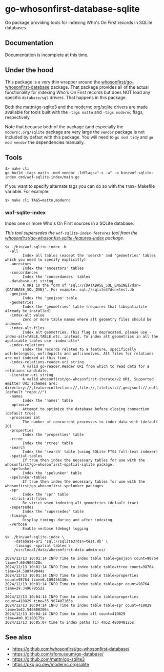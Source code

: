 # go-whosonfirst-database-sqlite

Go package providing tools for indexing Who's On First records in SQLite databases.

## Documentation

Documentation is incomplete at this time.

## Under the hood

This package is a very thin wrapper around the [whosonfirst/go-whosonfirst-database](https://github.com/whosonfirst/go-whosonfirst-database) package. That package provides all of the actual functionality for indexing Who's On First records but does NOT load any specific `database/sql` drivers. That happens in this package.

Both the [mattn/go-sqlite3](https://github.com/mattn/go-sqlite3) and the [modernc.org/sqlite](https://pkg.go.dev/modernc.org/sqlite) drivers are made available for tools built with the `-tags mattn` and `-tags modernc` flags, respectively.

Note that because both of the package (and especially the `modernc.org/sqlite` package are very large the `vendor` package is not included by defaut with this package. You will need to `go mod tidy` and `go mod vendor` the dependencies manually.

## Tools

```
$> make cli
go build -tags mattn -mod vendor -ldflags="-s -w" -o bin/wof-sqlite-index cmd/wof-sqlite-index/main.go
```

If you want to specify alternate tags you can do so with the `TAGS=` Makefile variable. For example:

```
$> make cli TAGS=mattn,modernc
```

### wof-sqlite-index

Index one or more Who's On First sources in a SQLite database.

_This tool supersedes the `wof-sqlite-index-features` tool from the [whosonfirst/go-whosonfist-sqlite-features-index](https://github.com/whosonfirst/go-whosonfirst-sqlite-features-index) package._

```
$> ./bin/wof-sqlite-index -h
  -all
    	Index all tables (except the 'search' and 'geometries' tables which you need to specify explicitly)
  -ancestors
    	Index the 'ancestors' tables
  -concordances
    	Index the 'concordances' tables
  -database-uri string
    	A URI in the form of 'sql://{DATABASE_SQL_ENGINE}?dsn={DATABASE_SQL_DSN}'. For example: sql://sqlite3?dsn=test.db
  -geojson
    	Index the 'geojson' table
  -geometries
    	Index the 'geometries' table (requires that libspatialite already be installed)
  -index-alt value
    	Zero or more table names where alt geometry files should be indexed.
  -index-alt-files
    	Index alt geometries. This flag is deprecated, please use -index-alt=TABLE,TABLE,etc. instead. To index alt geometries in all the applicable tables use -index-alt=*
  -index-relations
    	Index the records related to a feature, specifically wof:belongsto, wof:depicts and wof:involves. Alt files for relations are not indexed at this time.
  -index-relations-reader-uri string
    	A valid go-reader.Reader URI from which to read data for a relations candidate.
  -iterator-uri string
    	A valid whosonfirst/go-whosonfirst-iterate/v2 URI. Supported emitter URI schemes are: directory://,featurecollection://,file://,filelist://,geojsonl://,null://,repo:// (default "repo://")
  -names
    	Index the 'names' table
  -optimize
    	Attempt to optimize the database before closing connection (default true)
  -processes int
    	The number of concurrent processes to index data with (default 20)
  -properties
    	Index the 'properties' table
  -rtree
    	Index the 'rtree' table
  -search
    	Index the 'search' table (using SQLite FTS4 full-text indexer)
  -spatial-tables
    	If true then index the necessary tables for use with the whosonfirst/go-whosonfirst-spatial-sqlite package.
  -spelunker
    	Index the 'spelunker' table
  -spelunker-tables
    	If true then index the necessary tables for use with the whosonfirst/go-whosonfirst-spelunker packages
  -spr
    	Index the 'spr' table
  -strict-alt-files
    	Be strict when indexing alt geometries (default true)
  -supersedes
    	Index the 'supersedes' table
  -timings
    	Display timings during and after indexing
  -verbose
    	Enable verbose (debug) logging
```

```
$> ./bin/wof-sqlite-index \
	-database-uri 'sql://sqlite3?dsn=test.db' \
	-timings -spatial-tables \
	/usr/local/data/whosonfirst-data-admin-us/
	
2024/12/13 10:01:14 INFO Time to index table table=geojson count=98764 time=7.604906428s
2024/12/13 10:01:14 INFO Time to index table table=rtree count=98764 time=14.588749044s
2024/12/13 10:01:14 INFO Time to index table table=properties count=98764 time=6.109436136s
2024/12/13 10:01:14 INFO Time to index table table=spr count=98764 time=29.349679552s
...
2024/12/13 10:04:14 INFO Time to index table table=properties count=410829 time=35.907407165s
2024/12/13 10:04:14 INFO Time to index table table=spr count=410829 time=1m42.546600206s
2024/12/13 10:04:14 INFO Time to index all count=410829 time=4m0.01180175s
2024/12/13 10:05:07 time to index paths (1) 4m52.480048125s
```

## See also

* https://github.com/whosonfirst/go-whosonfirst-database/
* https://github.com/sfomuseum/go-database/
* https://github.com/mattn/go-sqlite3
* https://pkg.go.dev/modernc.org/sqlite